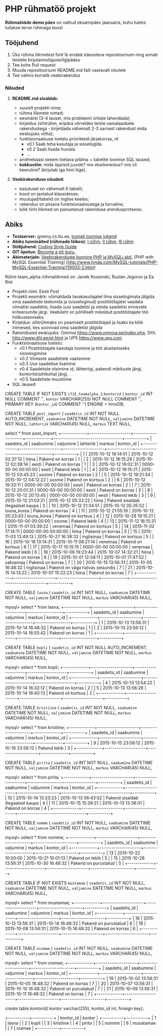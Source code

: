 # PHP rühmatöö projekt
**Rühmatööde demo päev** on valitud eksamipäev jaanuaris, kuhu tuleks tullakse terve rühmaga koos!

## Tööjuhend
1. Üks rühma liikmetest fork'ib endale käesoleva repositooriumi ning annab teistele kirjutamisõiguse/ligipääsu
1. Tee kohe Pull request
1. Muuda repositooriumi README.md faili vastavalt nõutele
1. Tee valmis korralik veebirakendus

### Nõuded

1. **README.md sisaldab:**
    * suurelt projekti nime;
    * rühma liikmete nimed;
    * eesmärki (3-4 lauset, mis probleemi üritate lahendada);
    * kirjeldus (sihtrühm, eripära võrreldes teiste samalaadsete rakendustega - kirjeldada vähemalt 2-3 sarnast rakendust mida eeskujuks võtta);
    * funktsionaalsuse loetelu prioriteedi järjekorras, nt
        * v0.1 Saab teha kasutaja ja sisselogida
        * v0.2 Saab lisada huviala
        * ...
    * andmebaasi skeem loetava pildina + tabelite loomise SQL laused;
    * **kokkuvõte:** mida õppisid juurde? mis ebaõnnestus? mis oli keeruline? (kirjutab iga tiimi liige).


2. **Veebirakenduse nõuded:**
    * kasutusel on vähemalt 6 tabelit;
    * kood on jaotatud klassidesse;
    * muutujad/tabelid on inglise keeles;
    * rakendus on piisava funktsionaalsusega ja turvaline;
    * kõik tiimi liikmed on panustanud rakenduse arendusprotsessi.

## Abiks
* **Testserver:** greeny.cs.tlu.ee, [tunneli loomise juhend](http://minitorn.tlu.ee/~jaagup/kool/java/kursused/09/veebipr/naited/greenytunnel/greenytunnel.pdf)
* **Abiks tunninäited (rühmade lõikes):** [I rühm](https://github.com/veebiprogrammeerimine-2015s?utf8=%E2%9C%93&query=-I-ruhm), [II rühm](https://github.com/veebiprogrammeerimine-2015s?utf8=%E2%9C%93&query=-II-ruhm), [III rühm](https://github.com/veebiprogrammeerimine-2015s?utf8=%E2%9C%93&query=-III-ruhm)
* **Stiilijuhend:** [Coding Style Guide](http://www.php-fig.org/psr/psr-2/)
* **GIT õpetus:** [Become a git guru.](https://www.atlassian.com/git/tutorials/)
* **Abimaterjale:** [Veebirakenduste loomine PHP ja MySQLi abil](http://minitorn.tlu.ee/~jaagup/kool/java/loeng/veebipr/veebipr1.pdf), [PHP with MySQL Essential Training] (http://www.lynda.com/MySQL-tutorials/PHP-MySQL-Essential-Training/119003-2.html)

>>>>>>>>>>>>>>>>>>>>>>>>>>>>>>

Rühm team_alpha rühmaliikmed on: Janek Kossinski, Ruslan Jegorov ja Ea Rist
- Projekti nimi: Eesti Post
- Projekti eesmärk: võimaldada tavakasutajatel ilma sisselogimata jälgida oma saadetiste teekonda ja (sisseloginud) postitöötajatel 
vaadata viimatisi saadetisi, lisada uusi saadetisi ja otsida saadetisi erinevate kriteeriumite järgi. Veebileht on põhiliselt
mõeldud postitöötajate töö hõlbustamiseks. 
- Kirjeldus: sihtrühmaks on peamiselt postitöötajad ja lisaks ka kõik inimesed, kes soovivad oma saadetist jälgida
- Rakendused eeskujuks: Omniva https://www.omniva.ee/index.php, DHL http://www.dhl.ee/et.html ja UPS https://www.ups.com 
- Funktsionaalsuse loetelu:
	* v0.1 Postitöötajale kasutaja loomine ja töö alustamiseks sisselogimine
	* v0.2 Viimaste saadetiste vaatamine
	* v0.3 Uue saadetise lisamine
	* v0.4 Saadetiste otsimine id, lähteriigi, pakendi märkuste järgi, kontorite(sihtkoha) järgi, 
	* v0.5 Saadetiste muutmine
- SQL laused:

CREATE TABLE IF NOT EXISTS `if15_teamalpha_3`.`kontorid` (
  `kontor_id` INT NULL COMMENT '',
  `kontor` VARCHAR(255) NOT NULL COMMENT '',
  PRIMARY KEY (`kontor_id`)  COMMENT '')
ENGINE = InnoDB;


CREATE TABLE `post_import` (
  `saadetis_id` INT NOT NULL AUTO_INCREMENT,
  `saabumine` DATETIME NOT NULL,
  `valjumine` DATETIME NOT NULL,
  `lahteriik` VARCHAR(45) NULL,
  `markus` TEXT NULL,
  
select * from post_import;
+-------------+---------------------+---------------------+-------------+-----------------------------------+-----------+
| saadetis_id | saabumine           | valjumine           | lahteriik   | markus                            | kontor_id |
+-------------+---------------------+---------------------+-------------+-----------------------------------+-----------+
|           1 | 2015-10-12 18:14:51 | 2015-10-12 02:37:12 | hiina       | Pakend on korras                  |         1 |
|           2 | 2015-10-12 18:15:29 | 2015-10-12 02:38:14 | eesti       | Pakend on korras                  |         1 |
|           3 | 2015-10-12 19:02:31 | 0000-00-00 00:00:00 | eesti       | Pakend lekib                      |         1 |
|           4 | 2015-10-12 19:15:21 | 2015-10-12 03:45:23 | soome       | Pakend on korras                  |         2 |
|           5 | 2015-10-12 19:21:34 | 2015-10-12 04:12:22 | soome       | Pakend on kortsus                 |         2 |
|           6 | 2015-10-12 19:33:11 | 0000-00-00 00:00:00 | eesti       | Pakend on korras                  |         2 |
|           7 | 2015-10-12 20:01:31 | 0000-00-00 00:00:00 | eesti       | Pakend on korras                  |         3 |
|           8 | 2015-10-12 20:13:45 | 0000-00-00 00:00:00 | eesti       | Pakend lekib                      |         3 |
|           9 | 2015-10-12 21:03:21 | 2015-10-12 05:33:22 | hiina       | Pakend sisaldab illegaalset kaupa |         3 |
|          10 | 2015-10-12 21:34:51 | 2015-10-12 05:35:52 | louna_korea | Pakend on korras                  |         4 |
|          11 | 2015-10-12 21:55:19 | 2015-10-12 05:23:43 | louna_korea | Pakend on kortsus                 |         4 |
|          12 | 2015-10-28 19:15:21 | 0000-00-00 00:00:00 | soome       | Pakend lekib                      |         4 |
|          13 | 2015-11-12 16:15:31 | 2015-11-01 03:39:22 | venemaa     | Pakend on kortsus                 |         5 |
|          14 | 2015-11-02 17:14:11 | 0000-00-00 00:00:00 | hiina       | Pakend on korras                  |         5 |
|          15 | 2015-11-03 13:49:13 | 2015-10-27 16:38:32 | inglismaa   | Pakend on kortsus                 |         5 |
|          16 | 2015-10-18 13:14:31 | 2015-10-11 08:21:14 | venemaa     | Pakend on kortsus                 |         6 |
|          17 | 2015-10-17 15:15:15 | 0000-00-00 00:00:00 | venemaa     | Pakend lekib                      |         6 |
|          18 | 2015-10-06 19:23:44 | 2015-10-07 14:32:21 | hiina       | Pakend on korras                  |         6 |
|          19 | 2015-10-01 12:34:11 | 2015-10-01 17:47:52 | saksamaa    | Pakend on korras                  |         7 |
|          20 | 2015-10-15 13:56:31 | 2015-10-05 16:48:32 | inglismaa   | Pakend on väga halvas seisundis   |         7 |
|          21 | 2015-10-15 14:13:22 | 2015-10-07 15:22:23 | hiina       | Pakend on korras                  |         7 |
+-------------+---------------------+---------------------+-------------+-----------------------------------+-----------+

CREATE TABLE `lasna` (
  `saadetis_id` INT NOT NULL,
  `saabumine` DATETIME NOT NULL,
  `valjumine` DATETIME NOT NULL,
  `markus` VARCHAR(45) NULL,
  
  mysql> select * from lasna;
+-------------+---------------------+---------------------+------------------+-----------+
| saadetis_id | saabumine           | valjumine           | markus           | kontor_id |
+-------------+---------------------+---------------------+------------------+-----------+
|           1 | 2015-10-13 13:56:31 | 2015-10-14 16:48:32 | Pakend on korras |         1 |
|           2 | 2015-10-13 23:56:12 | 2015-10-14 16:55:42 | Pakend on korras |         1 |
+-------------+---------------------+---------------------+------------------+-----------+


CREATE TABLE `kopli` (
  `saadetis_id` INT NOT NULL AUTO_INCREMENT,
  `saabumine` DATETIME NOT NULL,
  `valjumine` DATETIME NOT NULL,
  `markus` VARCHAR(45) NULL,
  
  mysql> select * from kopli;
+-------------+---------------------+---------------------+--------------------+-----------+
| saadetis_id | saabumine           | valjumine           | markus             | kontor_id |
+-------------+---------------------+---------------------+--------------------+-----------+
|           4 | 2015-10-13 13:54:22 | 2015-10-14 16:32:12 | Pakend on korras   |         2 |
|           5 | 2015-10-13 13:56:29 | 2015-10-14 16:40:13 | Pakend oli kortsus |         2 |
+-------------+---------------------+---------------------+--------------------+-----------+



CREATE TABLE `kristiine` (
  `saadetis_id` INT NOT NULL,
  `saabumine` DATETIME NOT NULL,
  `valjumine` DATETIME NOT NULL,
  `markus` VARCHAR(45) NULL,
  
  mysql> select * from kristiine;
+-------------+---------------------+---------------------+--------------+-----------+
| saadetis_id | saabumine           | valjumine           | markus       | kontor_id |
+-------------+---------------------+---------------------+--------------+-----------+
|           9 | 2015-10-15 23:56:12 | 2015-10-16 23:56:12 | Pakend lekib |         3 |
+-------------+---------------------+---------------------+--------------+-----------+



CREATE TABLE `pirita` (
  `saadetis_id` INT NOT NULL,
  `saabumine` DATETIME NOT NULL,
  `valjumine` DATETIME NOT NULL,
  `markus` VARCHAR(45) NULL,
  
  mysql> select * from pirita;
+-------------+---------------------+---------------------+-----------------------------------+-----------+
| saadetis_id | saabumine           | valjumine           | markus                            | kontor_id |
+-------------+---------------------+---------------------+-----------------------------------+-----------+
|          10 | 2015-10-14 13:23:23 | 2015-10-13 06:43:52 | Pakend sisaldab illegaalset kaupa |         4 |
|          11 | 2015-10-15 15:39:21 | 2015-10-13 13:38:01 | Pakend on korras                  |         4 |
+-------------+---------------------+---------------------+-----------------------------------+-----------+



CREATE TABLE `nomme` (
  `saadetis_id` INT NOT NULL,
  `saabumine` DATETIME NOT NULL,
  `valjumine` DATETIME NOT NULL,
  `markus` VARCHAR(45) NULL,
  
  mysql> select * from nomme;
+-------------+---------------------+---------------------+----------------------+-----------+
| saadetis_id | saabumine           | valjumine           | markus               | kontor_id |
+-------------+---------------------+---------------------+----------------------+-----------+
|          13 | 2015-10-22 10:00:00 | 2015-10-21 10:01:13 | Pakend on lekib      |         5 |
|          15 | 2015-10-28 13:56:31 | 2015-10-30 16:48:32 | Pakend on purustatud |         5 |
+-------------+---------------------+---------------------+----------------------+-----------+



CREATE TABLE IF NOT EXISTS `mustamae` (
  `saadetis_id` INT NOT NULL,
  `saabumine` DATETIME NOT NULL,
  `valjumine` DATETIME NOT NULL,
  `markus` VARCHAR(45) NULL,

  mysql> select * from mustamae;
+-------------+---------------------+---------------------+----------------------+-----------+
| saadetis_id | saabumine           | valjumine           | markus               | kontor_id |
+-------------+---------------------+---------------------+----------------------+-----------+
|          16 | 2015-10-12 13:56:31 | 2015-10-14 16:48:32 | Pakend on purustatud |         6 |
|          18 | 2015-10-08 13:56:31 | 2015-10-15 16:48:32 | Pakend on korras     |         6 |
+-------------+---------------------+---------------------+----------------------+-----------+


CREATE TABLE `oismae` (
  `saadetis_id` INT NOT NULL,
  `saabumine` DATETIME NOT NULL,
  `valjumine` DATETIME NOT NULL,
  `markus` VARCHAR(45) NULL,
  
  mysql> select * from oismae;
+-------------+---------------------+---------------------+----------------------+-----------+
| saadetis_id | saabumine           | valjumine           | markus               | kontor_id |
+-------------+---------------------+---------------------+----------------------+-----------+
|          19 | 2015-10-02 13:56:31 | 2015-10-05 16:48:32 | Pakend on korras     |         7 |
|          20 | 2015-10-07 13:56:31 | 2015-10-10 16:48:32 | Pakend on purustatud |         7 |
|          21 | 2015-10-09 13:56:31 | 2015-10-11 16:48:32 | Pakend on korras     |         7 |
+-------------+---------------------+---------------------+----------------------+-----------+


  create table kontorid(
  kontor varchar(255),
  kontor_id int,
  foreign key);
  
+-----------+-----------+
| kontor_id | kontor    |
+-----------+-----------+
|         1 | lasna     |
|         2 | kopli     |
|         3 | kristiine |
|         4 | pirita    |
|         5 | nomme     |
|         6 | musatamae |
|         7 | oismae    |
+-----------+-----------+


